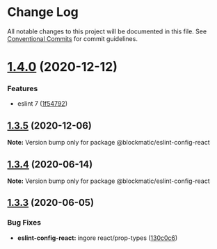 # Change Log

All notable changes to this project will be documented in this file.
See [Conventional Commits](https://conventionalcommits.org) for commit guidelines.

# [1.4.0](https://github.com/blockmatic/dev-configs/compare/@blockmatic/eslint-config-react@1.3.5...@blockmatic/eslint-config-react@1.4.0) (2020-12-12)


### Features

* eslint 7 ([1f54792](https://github.com/blockmatic/dev-configs/commit/1f5479292c8a62815e0d39cb770342fa85e1fc71))





## [1.3.5](https://github.com/blockmatic/dev-configs/compare/@blockmatic/eslint-config-react@1.3.4...@blockmatic/eslint-config-react@1.3.5) (2020-12-06)

**Note:** Version bump only for package @blockmatic/eslint-config-react





## [1.3.4](https://github.com/blockmatic/dev-configs/compare/@blockmatic/eslint-config-react@1.3.3...@blockmatic/eslint-config-react@1.3.4) (2020-06-14)

**Note:** Version bump only for package @blockmatic/eslint-config-react





## [1.3.3](https://github.com/blockmatic/dev-configs/compare/@blockmatic/eslint-config-react@1.3.2...@blockmatic/eslint-config-react@1.3.3) (2020-06-05)


### Bug Fixes

* **eslint-config-react:** ingore react/prop-types ([130c0c6](https://github.com/blockmatic/dev-configs/commit/130c0c665d85a9a2eacb2eaeb71b5d18515a407a))
